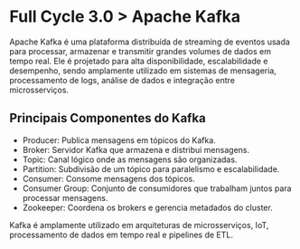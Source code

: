 # Full Cycle 3.0 > Apache Kafka

Apache Kafka é uma plataforma distribuída de streaming de eventos usada para processar, armazenar e transmitir grandes volumes de dados em tempo real. Ele é projetado para alta disponibilidade, escalabilidade e desempenho, sendo amplamente utilizado em sistemas de mensageria, processamento de logs, análise de dados e integração entre microsserviços.

## Principais Componentes do Kafka

- Producer: Publica mensagens em tópicos do Kafka.
- Broker: Servidor Kafka que armazena e distribui mensagens.
- Topic: Canal lógico onde as mensagens são organizadas.
- Partition: Subdivisão de um tópico para paralelismo e escalabilidade.
- Consumer: Consome mensagens dos tópicos.
- Consumer Group: Conjunto de consumidores que trabalham juntos para processar mensagens.
- Zookeeper: Coordena os brokers e gerencia metadados do cluster.

Kafka é amplamente utilizado em arquiteturas de microsserviços, IoT, processamento de dados em tempo real e pipelines de ETL.
